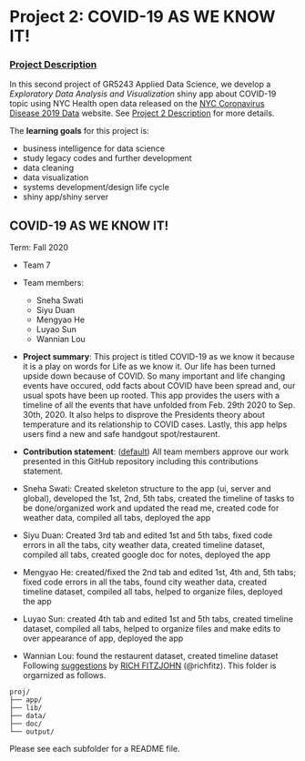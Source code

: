 # Project 2: COVID-19 AS WE KNOW IT!

### [Project Description](doc/project2_desc.md)

In this second project of GR5243 Applied Data Science, we develop a *Exploratory Data Analysis and Visualization* shiny app about COVID-19 topic using NYC Health open data released on the [NYC Coronavirus Disease 2019 Data](https://github.com/nychealth/coronavirus-data) website. See [Project 2 Description](doc/project2_desc.md) for more details.  

The **learning goals** for this project is:

- business intelligence for data science
- study legacy codes and further development
- data cleaning
- data visualization
- systems development/design life cycle
- shiny app/shiny server


## COVID-19 AS WE KNOW IT!
Term: Fall 2020

+ Team 7
+ Team members:
	+ Sneha Swati
	+ Siyu Duan
	+ Mengyao He
	+ Luyao Sun
	+ Wannian Lou

+ **Project summary**: This project is titled COVID-19 as we know it because it is a play on words for Life as we know it. Our life has been turned upside down because of COVID. So many important and life changing events have occured, odd facts about COVID have been spread and, our usual spots have been up rooted. This app provides the users with a timeline of all the events that have unfolded from Feb. 29th 2020 to Sep. 30th, 2020. It also helps to disprove the Presidents theory about temperature and its relationship to COVID cases. Lastly, this app helps users find a new and safe handgout spot/restaurent. 

+ **Contribution statement**: ([default](doc/a_note_on_contributions.md)) All team members approve our work presented in this GitHub repository including this contributions statement. 

+ Sneha Swati: Created skeleton structure to the app (ui, server and global), developed the 1st, 2nd, 5th tabs, created the timeline of tasks to be done/organized work and updated the read me, created code for weather data, compiled all tabs, deployed the app
+ Siyu Duan: Created 3rd tab and edited 1st and 5th tabs, fixed code errors in all the tabs, city weather data, created timeline dataset, compiled all tabs, created google doc for notes, deployed the app
+ Mengyao He: created/fixed the 2nd tab and edited 1st, 4th and, 5th tabs; fixed code errors in all the tabs, found city weather data, created timeline dataset, compiled all tabs, helped to organize files, deployed the app
+ Luyao Sun: created 4th tab and edited 1st and 5th tabs, created timeline dataset, compiled all tabs, helped to organize files and make edits to over appearance of app, deployed the app
+ Wannian Lou: found the restaurent dataset, created timeline dataset
Following [suggestions](http://nicercode.github.io/blog/2013-04-05-projects/) by [RICH FITZJOHN](http://nicercode.github.io/about/#Team) (@richfitz). This folder is orgarnized as follows.

```
proj/
├── app/
├── lib/
├── data/
├── doc/
└── output/
```

Please see each subfolder for a README file.

